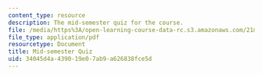 ```yaml
---
content_type: resource
description: The mid-semester quiz for the course.
file: /media/https%3A/open-learning-course-data-rc.s3.amazonaws.com/21m-271-symphony-and-concerto-spring-2007/34045d4a439019e07ab9a626838fce5d_midterm.pdf
file_type: application/pdf
resourcetype: Document
title: Mid-semester Quiz
uid: 34045d4a-4390-19e0-7ab9-a626838fce5d
---
```

